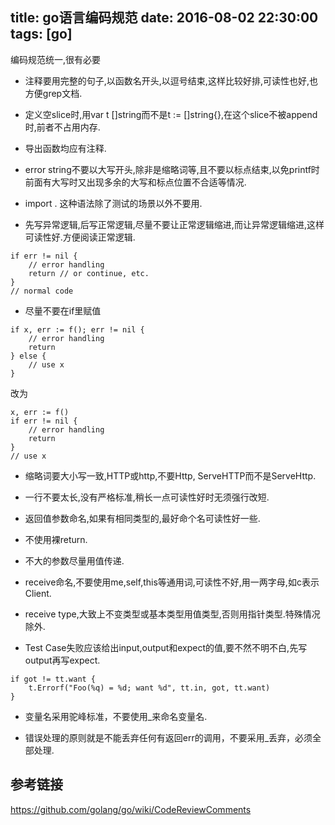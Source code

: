 title: go语言编码规范
date: 2016-08-02 22:30:00
tags: [go]
---

编码规范统一,很有必要

<!--more-->

* 注释要用完整的句子,以函数名开头,以逗号结束,这样比较好排,可读性也好,也方便grep文档.

* 定义空slice时,用var t []string而不是t := []string{},在这个slice不被append时,前者不占用内存.

* 导出函数均应有注释.

* error string不要以大写开头,除非是缩略词等,且不要以标点结束,以免printf时前面有大写时又出现多余的大写和标点位置不合适等情况.

* import . <packagename> 这种语法除了测试的场景以外不要用.

* 先写异常逻辑,后写正常逻辑,尽量不要让正常逻辑缩进,而让异常逻辑缩进,这样可读性好.方便阅读正常逻辑.
```
if err != nil {
    // error handling
    return // or continue, etc.
}
// normal code
```

* 尽量不要在if里赋值
```
if x, err := f(); err != nil {
    // error handling
    return
} else {
    // use x
}
```
改为
```
x, err := f()
if err != nil {
    // error handling
    return
}
// use x
```

* 缩略词要大小写一致,HTTP或http,不要Http, ServeHTTP而不是ServeHttp.

* 一行不要太长,没有严格标准,稍长一点可读性好时无须强行改短.

* 返回值参数命名,如果有相同类型的,最好命个名可读性好一些.

* 不使用裸return.

* 不大的参数尽量用值传递.

* receive命名,不要使用me,self,this等通用词,可读性不好,用一两字母,如c表示Client.

* receive type,大致上不变类型或基本类型用值类型,否则用指针类型.特殊情况除外.

* Test Case失败应该给出input,output和expect的值,要不然不明不白,先写output再写expect.
```
if got != tt.want {
    t.Errorf("Foo(%q) = %d; want %d", tt.in, got, tt.want)
}
```

* 变量名采用驼峰标准，不要使用_来命名变量名.

* 错误处理的原则就是不能丢弃任何有返回err的调用，不要采用_丢弃，必须全部处理.

## 参考链接
https://github.com/golang/go/wiki/CodeReviewComments

